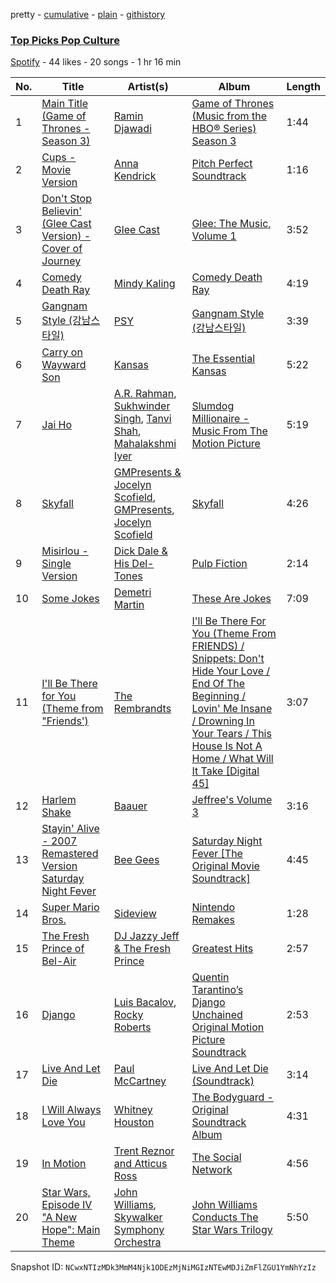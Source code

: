 pretty - [cumulative](/playlists/cumulative/5QZZbWjNVjynssxTuO3f0f.md) - [plain](/playlists/plain/5QZZbWjNVjynssxTuO3f0f) - [githistory](https://github.githistory.xyz/mackorone/spotify-playlist-archive/blob/main/playlists/plain/5QZZbWjNVjynssxTuO3f0f)

### [Top Picks Pop Culture](https://open.spotify.com/playlist/5QZZbWjNVjynssxTuO3f0f)

> 

[Spotify](https://open.spotify.com/user/spotify) - 44 likes - 20 songs - 1 hr 16 min

| No. | Title | Artist(s) | Album | Length |
|---|---|---|---|---|
| 1 | [Main Title \(Game of Thrones \- Season 3\)](https://open.spotify.com/track/7fpQXTY9CZCUr2VDQhsvEm) | [Ramin Djawadi](https://open.spotify.com/artist/1hCkSJcXREhrodeIHQdav8) | [Game of Thrones \(Music from the HBO® Series\) Season 3](https://open.spotify.com/album/7oiQrUk7bEdl90qF8zkCme) | 1:44 |
| 2 | [Cups \- Movie Version](https://open.spotify.com/track/7FSRqo6WcCBpGbrOkCOiky) | [Anna Kendrick](https://open.spotify.com/artist/6xfqnpe2HnLVUaYXs2F8YS) | [Pitch Perfect Soundtrack](https://open.spotify.com/album/1FM961WpKV92hHzDk7GiU2) | 1:16 |
| 3 | [Don't Stop Believin' \(Glee Cast Version\) \- Cover of Journey](https://open.spotify.com/track/6rjnRocdCULjLF61x2NR5e) | [Glee Cast](https://open.spotify.com/artist/0SCbttzoZTnLFebDYmAWCm) | [Glee: The Music, Volume 1](https://open.spotify.com/album/3bzOPF8mGdoW059DsGfMXj) | 3:52 |
| 4 | [Comedy Death Ray](https://open.spotify.com/track/7jxUvfjrmAt6xj0LXIAQby) | [Mindy Kaling](https://open.spotify.com/artist/6QdHu2GqGkqM6ilUpkTEn7) | [Comedy Death Ray](https://open.spotify.com/album/1nXjYSKB4TMY4yMtRjK2tl) | 4:19 |
| 5 | [Gangnam Style \(강남스타일\)](https://open.spotify.com/track/03UrZgTINDqvnUMbbIMhql) | [PSY](https://open.spotify.com/artist/2dd5mrQZvg6SmahdgVKDzh) | [Gangnam Style \(강남스타일\)](https://open.spotify.com/album/0ZjxizLeMyFEjR27JIvD99) | 3:39 |
| 6 | [Carry on Wayward Son](https://open.spotify.com/track/2SUpC3UgKwLVOS2FtZif9N) | [Kansas](https://open.spotify.com/artist/2hl0xAkS2AIRAu23TVMBG1) | [The Essential Kansas](https://open.spotify.com/album/5LNcEWLS2ysZU9Eid63qRJ) | 5:22 |
| 7 | [Jai Ho](https://open.spotify.com/track/5cLahRD071GpJBNDyrevGw) | [A.R\. Rahman](https://open.spotify.com/artist/1mYsTxnqsietFxj1OgoGbG), [Sukhwinder Singh](https://open.spotify.com/artist/19MVxKZZdPj2X0F8pi0OCT), [Tanvi Shah](https://open.spotify.com/artist/11PIHAhH0HI8SCdjhJ5zyA), [Mahalakshmi Iyer](https://open.spotify.com/artist/0Yb0T3wUUNiIvHjqnfkbuH) | [Slumdog Millionaire \- Music From The Motion Picture](https://open.spotify.com/album/64rOE45GR6adH0shhSuwmd) | 5:19 |
| 8 | [Skyfall](https://open.spotify.com/track/0ENset31OyeLe6nfRReuDv) | [GMPresents & Jocelyn Scofield](https://open.spotify.com/artist/0O8Q5C7YcMWghyISchsJsy), [GMPresents](https://open.spotify.com/artist/5bNHCyP502KOrkbvkjMXNU), [Jocelyn Scofield](https://open.spotify.com/artist/5fiHmbdVc86R0E3KDzxvBw) | [Skyfall](https://open.spotify.com/album/2f4V7Bmdx7NNhSJq718rgU) | 4:26 |
| 9 | [Misirlou \- Single Version](https://open.spotify.com/track/2qSh6XPZeV5XgCsKEFnajj) | [Dick Dale & His Del\-Tones](https://open.spotify.com/artist/7J77vP6EbI63lB3snZeRj4) | [Pulp Fiction](https://open.spotify.com/album/1pU60EHxly64eWJ7vzKIQ1) | 2:14 |
| 10 | [Some Jokes](https://open.spotify.com/track/7C9JhqsgvMuNaSN9BbPdCv) | [Demetri Martin](https://open.spotify.com/artist/7po1FepqIImwFFx1ZITjJp) | [These Are Jokes](https://open.spotify.com/album/6OpqKZiVreygy7G39hduBG) | 7:09 |
| 11 | [I'll Be There for You \(Theme from "Friends'\)](https://open.spotify.com/track/1lfjTOtTRUDkzcmahA4lcs) | [The Rembrandts](https://open.spotify.com/artist/0gDg7FEsF4Y1jWddJJgcn4) | [I'll Be There For You \(Theme From FRIENDS\) / Snippets: Don't Hide Your Love / End Of The Beginning / Lovin' Me Insane / Drowning In Your Tears / This House Is Not A Home / What Will It Take \[Digital 45\]](https://open.spotify.com/album/4CO85kzQhLUTWkVBoQ4OKu) | 3:07 |
| 12 | [Harlem Shake](https://open.spotify.com/track/0kSgECIEu3ARlKI5M6Z30E) | [Baauer](https://open.spotify.com/artist/25fqWEebq6PoiGQIHIrdtv) | [Jeffree's Volume 3](https://open.spotify.com/album/4oqAQA4MicP85gMF301DtL) | 3:16 |
| 13 | [Stayin' Alive \- 2007 Remastered Version Saturday Night Fever](https://open.spotify.com/track/5cP52DlDN9yryuZVQDg3iq) | [Bee Gees](https://open.spotify.com/artist/1LZEQNv7sE11VDY3SdxQeN) | [Saturday Night Fever \[The Original Movie Soundtrack\]](https://open.spotify.com/album/0taUwU7qjtc9lvwmd7FKac) | 4:45 |
| 14 | [Super Mario Bros.](https://open.spotify.com/track/5kH2m6IvEqaOIBGhjXBEBX) | [Sideview](https://open.spotify.com/artist/5aiD5kNKCoFYwvYrhfUum8) | [Nintendo Remakes](https://open.spotify.com/album/6d6nxwGVwrZsA5qq43vFwQ) | 1:28 |
| 15 | [The Fresh Prince of Bel\-Air](https://open.spotify.com/track/0UREO3QWbXJW3gOUXpK1am) | [DJ Jazzy Jeff & The Fresh Prince](https://open.spotify.com/artist/1mG23iQeR29Ojhq89D5gbh) | [Greatest Hits](https://open.spotify.com/album/36F8dqIQunGUWbsOPWQSjz) | 2:57 |
| 16 | [Django](https://open.spotify.com/track/008wXvCVu8W8vCbq5VQDlC) | [Luis Bacalov](https://open.spotify.com/artist/4iy3JrFlBLHPvXqN1OcQS1), [Rocky Roberts](https://open.spotify.com/artist/6eCgsu961ClH7K6NSsXaBh) | [Quentin Tarantino’s Django Unchained Original Motion Picture Soundtrack](https://open.spotify.com/album/0m7dZQ6nLNjDI78hBmpG1L) | 2:53 |
| 17 | [Live And Let Die](https://open.spotify.com/track/2TEW9YkQDKRHUxCHbEn0Gk) | [Paul McCartney](https://open.spotify.com/artist/4STHEaNw4mPZ2tzheohgXB) | [Live And Let Die \(Soundtrack\)](https://open.spotify.com/album/6DGYoKsdFqgsSAJf6dDN7O) | 3:14 |
| 18 | [I Will Always Love You](https://open.spotify.com/track/4eHbdreAnSOrDDsFfc4Fpm) | [Whitney Houston](https://open.spotify.com/artist/6XpaIBNiVzIetEPCWDvAFP) | [The Bodyguard \- Original Soundtrack Album](https://open.spotify.com/album/7JVJlkNNobS0GSoy4tCS96) | 4:31 |
| 19 | [In Motion](https://open.spotify.com/track/50CgC2wKmbWm4WLQKY87oP) | [Trent Reznor and Atticus Ross](https://open.spotify.com/artist/6cadOIa5DTh6a5mGo5r4bh) | [The Social Network](https://open.spotify.com/album/1ijkFiMeHopKkHyvQCWxUa) | 4:56 |
| 20 | [Star Wars, Episode IV "A New Hope": Main Theme](https://open.spotify.com/track/2o660Ri2wTg7Rv6cKbFBCe) | [John Williams](https://open.spotify.com/artist/3dRfiJ2650SZu6GbydcHNb), [Skywalker Symphony Orchestra](https://open.spotify.com/artist/4RthKPF9IkyJJIGdXyN48C) | [John Williams Conducts The Star Wars Trilogy](https://open.spotify.com/album/5R8j8Y0vi297HrnHQhymkB) | 5:50 |

Snapshot ID: `NCwxNTIzMDk3MmM4Njk1ODEzMjNiMGIzNTEwMDJiZmFlZGU1YmNhYzIz`
